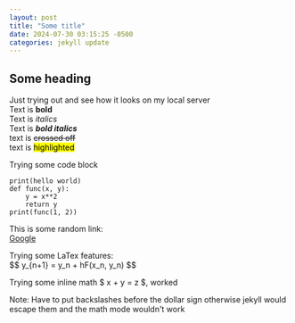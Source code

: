 ```yaml
---
layout: post
title: "Some title"
date: 2024-07-30 03:15:25 -0500
categories: jekyll update
---
```

## Some heading  
Just trying out and see how it looks on my local server  
Text is **bold**  
Text is *italics*  
Text is ***bold italics***  
text is ~~crossed off~~  
text is <mark>highlighted</mark>

Trying some code block  
```
print(hello world)  
def func(x, y):
    y = x**2
    return y
print(func(1, 2))
```


This is some random link:  
[Google](https://google.com)

Trying some LaTex features:  
\$$ y_{n+1} = y_n + hF(x_n, y_n) \$$

Trying some inline math \$ x + y = z \$, worked

Note: Have to put backslashes before the dollar sign otherwise jekyll would escape them and the math mode wouldn't work

